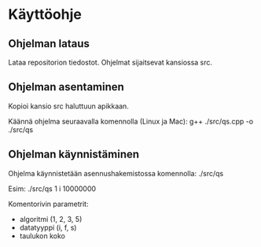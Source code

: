# Käyttöohje

## Ohjelman lataus

Lataa repositorion tiedostot.  Ohjelmat sijaitsevat kansiossa src.

## Ohjelman asentaminen

Kopioi kansio src haluttuun apikkaan.

Käännä ohjelma seuraavalla komennolla (Linux ja Mac):
g++ ./src/qs.cpp  -o  ./src/qs

## Ohjelman käynnistäminen

Ohjelma käynnistetään asennushakemistossa komennolla:
./src/qs

Esim: ./src/qs 1 i 10000000

Komentorivin parametrit:
- algoritmi (1, 2, 3, 5)
- datatyyppi (i, f, s)
- taulukon koko


